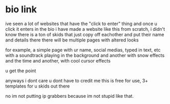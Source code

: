 # bio link
ive seen a lot of websites that have the "click to enter" thing and once u click it enters in the bio
i have made a website like this from scratch, i didn't know there is a ton of skids that just copy off eachother and put their name and details there
there will be multiple pages with altered looks

for example, a simple page with ur name, social medias, typed in text, etc with a soundtrack playing in the background
and another with snow effects and the time
and another, with cool cursor effects

u get the point

anyways i dont care u dont have to credit me this is free for use, 3+ templates for u skids out there

no im not putting ip grabbers because im not stupid like that.
